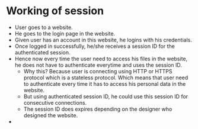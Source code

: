 # Working of session

* User goes to a website.
* He goes to the login page in the website.
* Given user has an account in this website, he logins with his credentials.
* Once logged in successfully, he/she receives a session ID for the authenticated session.
* Hence now every time the user need to access his files in the website, he does not have to authenticate everytime and uses the session ID.
  * Why this? Because user is connecting using HTTP or HTTPS protocol which is a stateless protocol. Which means that user need to authenticate every time it has to access his personal data in the website.
  * But using authenticated session ID, he could use this session ID for consecutive connections. 
  * The session ID does expires depending on the designer who designed the website.
* 
